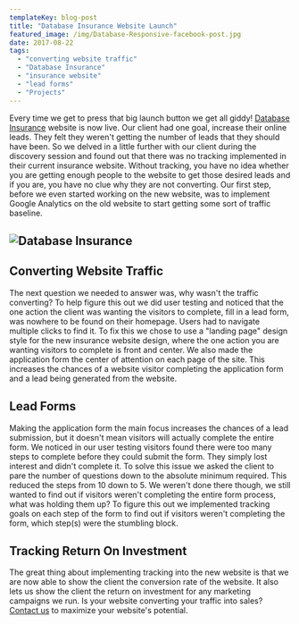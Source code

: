 ```yaml
---
templateKey: blog-post
title: "Database Insurance Website Launch"
featured_image: /img/Database-Responsive-facebook-post.jpg
date: 2017-08-22
tags:
  - "converting website traffic"
  - "Database Insurance"
  - "insurance website"
  - "lead forms"
  - "Projects"
---
```


<span style="font-weight: 400;">Every time we get to press that big launch button we get all giddy! </span>[<span style="font-weight: 400;">Database Insurance</span>](http://databaseinsurance.com/)<span style="font-weight: 400;"> website is now live. Our client had one goal, increase their online leads. They felt they weren't getting the number of leads that they should have been. So we delved in a little further with our client during the discovery session and found out that there was no tracking implemented in their current insurance website. Without tracking, you have no idea whether you are getting enough people to the website to get those desired leads and if you are, you have no clue why they are not converting. Our first step, before we even started working on the new website, was to implement Google Analytics on the old website to start getting some sort of traffic baseline.</span>

## ![Database Insurance](/img/Database-Responsive-facebook-post.jpg)

## Converting Website Traffic

<span style="font-weight: 400;">The next question we needed to answer was, why wasn't the traffic converting? To help figure this out we did user testing and noticed that the one action the client was wanting the visitors to complete, fill in a lead form, was nowhere to be found on their homepage. Users had to navigate multiple clicks to find it. To fix this we chose to use a "landing page" design style for the new insurance website design, where the one action you are wanting visitors to complete is front and center. We also made the application form the center of attention on each page of the site. This increases the chances of a website visitor completing the application form and a lead being generated from the website.</span>

## Lead Forms

<span style="font-weight: 400;">Making the application form the main focus increases the chances of a lead submission, but it doesn't mean visitors will actually complete the entire form. We noticed in our user testing visitors found there were too many steps to complete before they could submit the form. They simply lost interest and didn't complete it. To solve this issue we asked the client to pare the number of questions down to the absolute minimum required. This reduced the steps from 10 down to 5. We weren't done there though, we still wanted to find out if visitors weren't completing the entire form process, what was holding them up? To figure this out we implemented tracking goals on each step of the form to find out if visitors weren't completing the form, which step(s) were the stumbling block.</span>

## Tracking Return On Investment

<span style="font-weight: 400;">The great thing about implementing tracking into the new website is that we are now able to show the client the conversion rate of the website. It also lets us show the client the return on investment for any marketing campaigns we run. Is your website converting your traffic into sales? [Contact us](https://graphicintuitions.com/get-in-touch/) to maximize your website's potential.</span>

&nbsp;